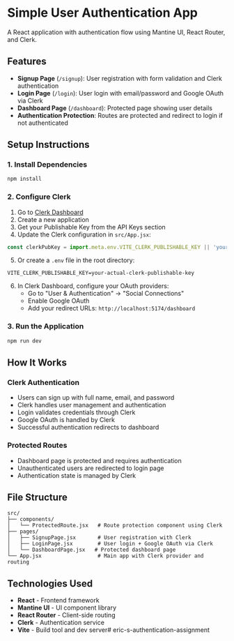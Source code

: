 # Simple User Authentication App

A React application with authentication flow using Mantine UI, React Router, and Clerk.

## Features

- **Signup Page** (`/signup`): User registration with form validation and Clerk authentication
- **Login Page** (`/login`): User login with email/password and Google OAuth via Clerk
- **Dashboard Page** (`/dashboard`): Protected page showing user details
- **Authentication Protection**: Routes are protected and redirect to login if not authenticated

## Setup Instructions

### 1. Install Dependencies
```bash
npm install
```

### 2. Configure Clerk

1. Go to [Clerk Dashboard](https://dashboard.clerk.com/)
2. Create a new application
3. Get your Publishable Key from the API Keys section
4. Update the Clerk configuration in `src/App.jsx`:

```javascript
const clerkPubKey = import.meta.env.VITE_CLERK_PUBLISHABLE_KEY || 'your-clerk-publishable-key';
```

5. Or create a `.env` file in the root directory:
```
VITE_CLERK_PUBLISHABLE_KEY=your-actual-clerk-publishable-key
```

6. In Clerk Dashboard, configure your OAuth providers:
   - Go to "User & Authentication" → "Social Connections"
   - Enable Google OAuth
   - Add your redirect URLs: `http://localhost:5174/dashboard`

### 3. Run the Application
```bash
npm run dev
```

## How It Works

### Clerk Authentication
- Users can sign up with full name, email, and password
- Clerk handles user management and authentication
- Login validates credentials through Clerk
- Google OAuth is handled by Clerk
- Successful authentication redirects to dashboard

### Protected Routes
- Dashboard page is protected and requires authentication
- Unauthenticated users are redirected to login page
- Authentication state is managed by Clerk

## File Structure

```
src/
├── components/
│   └── ProtectedRoute.jsx   # Route protection component using Clerk
├── pages/
│   ├── SignupPage.jsx       # User registration with Clerk
│   ├── LoginPage.jsx        # User login + Google OAuth via Clerk
│   └── DashboardPage.jsx   # Protected dashboard page
└── App.jsx                  # Main app with Clerk provider and routing
```

## Technologies Used

- **React** - Frontend framework
- **Mantine UI** - UI component library
- **React Router** - Client-side routing
- **Clerk** - Authentication service
- **Vite** - Build tool and dev server# eric-s-authentication-assignment
